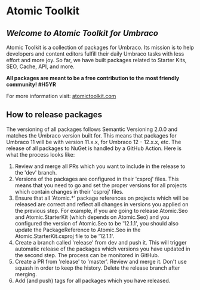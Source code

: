 # Atomic Toolkit

## _Welcome to Atomic Toolkit for Umbraco_
Atomic Toolkit is a collection of packages for Umbraco. Its mission is to help developers and content editors fulfill their daily Umbraco tasks with less effort and more joy. So far, we have built packages related to Starter Kits, SEO, Cache, API, and more.

**All packages are meant to be a free contribution to the most friendly community! #H5YR**

For more information visit: [atomictoolkit.com](https://atomictoolkit.com/)

## How to release packages
The versioning of all packages follows Semantic Versioning 2.0.0 and matches the Umbraco version built for. This means that packages for Umbraco 11 will be with version 11.x.x, for Umbraco 12 - 12.x.x, etc. The release of all packages to NuGet is handled by a GitHub Action. Here is what the process looks like:

1. Review and merge all PRs which you want to include in the release to the 'dev' branch.
2. Versions of the packages are configured in their 'csproj' files. This means that you need to go and set the proper versions for all projects which contain changes in their 'csproj' files.
3. Ensure that all 'Atomic.*' package references on projects which will be released are correct and reflect all changes in versions you applied on the previous step. For example, if you are going to release Atomic.Seo and Atomic.StarterKit (which depends on Atomic.Seo) and you configured the version of Atomic.Seo to be '12.1.1', you should also update the PackageReference to Atomic.Seo in the Atomic.StarterKit.csproj file to be '12.1.1'.      
4. Create a branch called 'release' from dev and push it. This will trigger automatic release of the packages which versions you have updated in the second step. The process can be monitored in GitHub.
5. Create a PR from 'release' to 'master'. Review and merge it. Don't use squash in order to keep the history. Delete the release branch after merging.
6. Add (and push) tags for all packages which you have released.